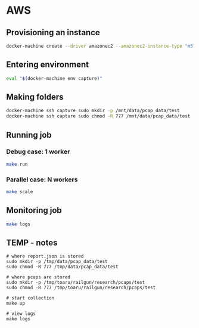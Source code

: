 # AWS
## Provisioning an instance
```bash
docker-machine create --driver amazonec2 --amazonec2-instance-type "m5.2xlarge" --amazonec2-root-size "100" capture
```
## Entering environment
```bash
eval "$(docker-machine env capture)"
```
## Making folders
```bash
docker-machine ssh capture sudo mkdir -p /mnt/data/pcap_data/test
docker-machine ssh capture sudo chmod -R 777 /mnt/data/pcap_data/test
```
## Running job
### Debug case: 1 worker
```bash
make run
```
### Parallel case: N workers
```bash
make scale
```
## Monitoring job
```bash
make logs
```
## TEMP - notes
```
# where report.json is stored 
sudo mkdir -p /tmp/data/pcap_data/test
sudo chmod -R 777 /tmp/data/pcap_data/test

# where pcaps are stored
sudo mkdir -p /tmp/toaru/railgun/research/pcaps/test
sudo chmod -R 777 /tmp/toaru/railgun/research/pcaps/test

# start collection
make up

# view logs
make logs
```
